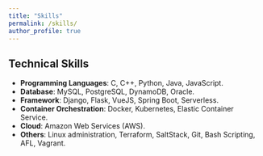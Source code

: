 ```yaml
---
title: "Skills"
permalink: /skills/
author_profile: true
---
```

## Technical Skills

* <b>Programming Languages</b>: C, C++, Python, Java, JavaScript.
* <b>Database</b>: MySQL, PostgreSQL, DynamoDB, Oracle.
* <b>Framework</b>: Django, Flask, VueJS, Spring Boot, Serverless.
* <b>Container Orchestration</b>: Docker, Kubernetes, Elastic Container Service.
* <b>Cloud</b>: Amazon Web Services (AWS).
* <b>Others</b>: Linux administration, Terraform, SaltStack, Git, Bash Scripting, AFL, Vagrant.

